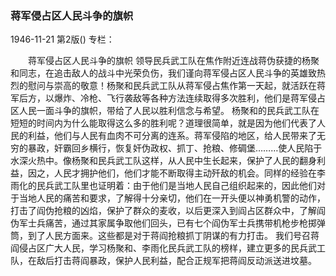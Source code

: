 ### 蒋军侵占区人民斗争的旗帜

1946-11-21
第2版()
专栏：

　　蒋军侵占区人民斗争的旗帜
    领导民兵武工队在焦作附近连战蒋伪获捷的杨聚和同志，在追击敌人的战斗中光荣负伤，我们谨向蒋军侵占区人民斗争的英雄致热烈的慰问与崇高的敬意！杨聚和民兵武工队从蒋军侵占焦作第一天起，就活跃在蒋军后方，以爆炸、冷枪、飞行袭敌等各种方法连续取得多次胜利，他们是蒋军侵占区人民一面斗争的旗帜，带给了人民以胜利信念与希望。
    杨聚和的民兵武工队在短短的时间内为什么能取得这么多的胜利呢？道理很简单，就是因为他们代表了人民的利益，他们与人民有血肉不可分离的连系。蒋军侵陷的地区，给人民带来了无穷的暴政，奸霸回乡横行，恢复奸伪政权、抓丁、抢粮、修碉堡………使人民陷于水深火热中。像杨聚和民兵武工队这样，从人民中生长起来，保护了人民的翻身利益，因之，人民才拥护他们，他们才能不断取得主动歼敌的机会。同样的经验在李雨化的民兵武工队里也证明着：由于他们是当地人民自己组织起来的，因此他们对于当地人民的痛苦和要求，了解得十分亲切，他们在一开头便以神勇机警的动作，打击了阎伪抢粮的凶焰，保护了群众的麦收，以后更深入到阎占区群众中，了解阎伪军士兵痛苦，通过其家属争取他们回头，已有七个阎伪军士兵携带机枪步枪掷弹筒，到了人民方面来。这些都是对于蒋阎抢粮抓丁阴谋的有力打击。
    我们号召蒋阎侵占区广大人民，学习杨聚和、李雨化民兵武工队的榜样，建立更多的民兵武工队，在敌后打击蒋阎暴政，保护人民利益，配合正规军把蒋阎反动派送进坟墓。
